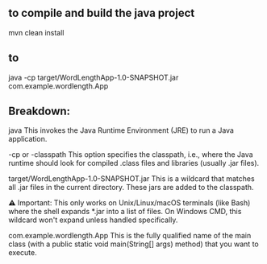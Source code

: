 ## to compile and build the java project
mvn clean install
## to 
java -cp target/WordLengthApp-1.0-SNAPSHOT.jar com.example.wordlength.App
## Breakdown:
java
This invokes the Java Runtime Environment (JRE) to run a Java application.

-cp or -classpath
This option specifies the classpath, i.e., where the Java runtime should look for compiled .class files and libraries (usually .jar files).

target/WordLengthApp-1.0-SNAPSHOT.jar
This is a wildcard that matches all .jar files in the current directory. These jars are added to the classpath.

⚠️ Important: This only works on Unix/Linux/macOS terminals (like Bash) where the shell expands *.jar into a list of files. On Windows CMD, this wildcard won't expand unless handled specifically.

com.example.wordlength.App
This is the fully qualified name of the main class (with a public static void main(String[] args) method) that you want to execute.